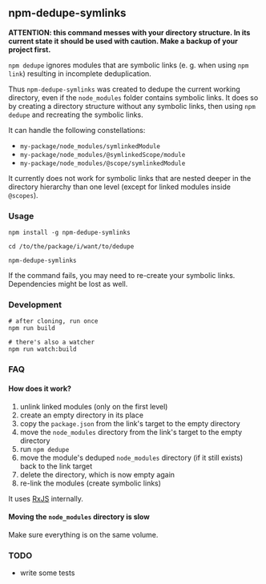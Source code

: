 ## npm-dedupe-symlinks

**ATTENTION: this command messes with your directory structure. In its current
state it should be used with caution. Make a backup of your project first.**

`npm dedupe` ignores modules that are symbolic links (e. g. when using `npm link`)
resulting in incomplete deduplication.

Thus `npm-dedupe-symlinks` was created to dedupe the current working directory,
even if the `node_modules` folder contains symbolic links. It does so by creating
a directory structure without any symbolic links, then using `npm dedupe` and
recreating the symbolic links.

It can handle the following constellations:
- `my-package/node_modules/symlinkedModule`
- `my-package/node_modules/@symlinkedScope/module`
- `my-package/node_modules/@scope/symlinkedModule`

It currently does not work for symbolic links that are nested deeper in the
directory hierarchy than one level (except for linked modules inside `@scopes`).

### Usage

```
npm install -g npm-dedupe-symlinks

cd /to/the/package/i/want/to/dedupe

npm-dedupe-symlinks
```
If the command fails, you may need to re-create your symbolic links. Dependencies
might be lost as well.

### Development

```
# after cloning, run once
npm run build

# there's also a watcher
npm run watch:build
```

### FAQ

#### How does it work?

1. unlink linked modules (only on the first level)
2. create an empty directory in its place
3. copy the `package.json` from the link's target to the empty directory
3. move the `node_modules` directory from the link's target to the empty directory
4. run `npm dedupe`
5. move the module's deduped `node_modules` directory (if it still exists) back
to the link target
6. delete the directory, which is now empty again
7. re-link the modules (create symbolic links)

It uses [RxJS](https://github.com/Reactive-Extensions/RxJS) internally.

#### Moving the `node_modules` directory is slow

Make sure everything is on the same volume.

### TODO

- write some tests
